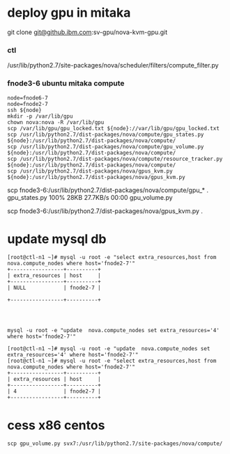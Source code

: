 
# deploy gpu in mitaka

git clone git@github.ibm.com:sv-gpu/nova-kvm-gpu.git

### ctl
/usr/lib/python2.7/site-packages/nova/scheduler/filters/compute_filter.py


### fnode3-6 ubuntu mitaka compute
```shell
node=fnode6-7
node=fnode2-7
ssh ${node}
mkdir -p /var/lib/gpu
chown nova:nova -R /var/lib/gpu 
scp /var/lib/gpu/gpu_locked.txt ${node}://var/lib/gpu/gpu_locked.txt
scp /usr/lib/python2.7/dist-packages/nova/compute/gpu_states.py  ${node}:/usr/lib/python2.7/dist-packages/nova/compute/
scp /usr/lib/python2.7/dist-packages/nova/compute/gpu_volume.py  ${node}:/usr/lib/python2.7/dist-packages/nova/compute/
scp /usr/lib/python2.7/dist-packages/nova/compute/resource_tracker.py ${node}:/usr/lib/python2.7/dist-packages/nova/compute/
scp /usr/lib/python2.7/dist-packages/nova/gpus_kvm.py ${node}:/usr/lib/python2.7/dist-packages/nova/gpus_kvm.py
```


scp fnode3-6:/usr/lib/python2.7/dist-packages/nova/compute/gpu_*  .
gpu_states.py                                                                                                                                                                100%   28KB  27.7KB/s   00:00
gpu_volume.py                    

scp fnode3-6:/usr/lib/python2.7/dist-packages/nova/gpus_kvm.py .



# update mysql db
```
[root@ctl-n1 ~]# mysql -u root -e "select extra_resources,host from nova.compute_nodes where host='fnode2-7'"
+-----------------+----------+
| extra_resources | host     |
+-----------------+----------+
| NULL            | fnode2-7 |

+-----------------+----------+




mysql -u root -e "update  nova.compute_nodes set extra_resources='4' where host='fnode2-7'"

[root@ctl-n1 ~]# mysql -u root -e "update  nova.compute_nodes set extra_resources='4' where host='fnode2-7'"
[root@ctl-n1 ~]# mysql -u root -e "select extra_resources,host from nova.compute_nodes where host='fnode2-7'"
+-----------------+----------+
| extra_resources | host     |
+-----------------+----------+
| 4               | fnode2-7 |
+-----------------+----------+

```

# cess x86 centos
```
scp gpu_volume.py svx7:/usr/lib/python2.7/site-packages/nova/compute/
```
